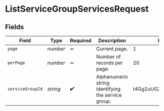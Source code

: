 # ListServiceGroupServicesRequest


## Fields

| Field                                              | Type                                               | Required                                           | Description                                        | Example                                            |
| -------------------------------------------------- | -------------------------------------------------- | -------------------------------------------------- | -------------------------------------------------- | -------------------------------------------------- |
| `page`                                             | *number*                                           | :heavy_minus_sign:                                 | Current page.                                      | 1                                                  |
| `perPage`                                          | *number*                                           | :heavy_minus_sign:                                 | Number of records per page.                        | 20                                                 |
| `serviceGroupId`                                   | *string*                                           | :heavy_check_mark:                                 | Alphanumeric string identifying the service group. | t4Gg2uUGZzb2W9Euo4mo0R                             |